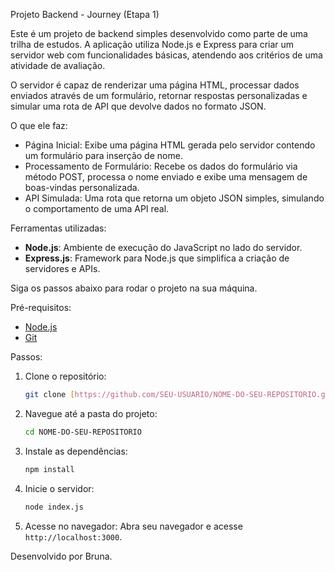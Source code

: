 Projeto Backend - Journey (Etapa 1)

Este é um projeto de backend simples desenvolvido como parte de uma trilha de estudos. A aplicação utiliza Node.js e Express para criar um servidor web com funcionalidades básicas, atendendo aos critérios de uma atividade de avaliação.

O servidor é capaz de renderizar uma página HTML, processar dados enviados através de um formulário, retornar respostas personalizadas e simular uma rota de API que devolve dados no formato JSON.

O que ele faz:

-   Página Inicial: Exibe uma página HTML gerada pelo servidor contendo um formulário para inserção de nome.
-   Processamento de Formulário: Recebe os dados do formulário via método POST, processa o nome enviado e exibe uma mensagem de boas-vindas personalizada.
-   API Simulada: Uma rota que retorna um objeto JSON simples, simulando o comportamento de uma API real.

Ferramentas utilizadas:

-   **Node.js**: Ambiente de execução do JavaScript no lado do servidor.
-   **Express.js**: Framework para Node.js que simplifica a criação de servidores e APIs.

Siga os passos abaixo para rodar o projeto na sua máquina.

Pré-requisitos:
-   [Node.js](https://nodejs.org/en/)
-   [Git](https://git-scm.com/) 

Passos:

1.  Clone o repositório:
    ```bash
    git clone [https://github.com/SEU-USUARIO/NOME-DO-SEU-REPOSITORIO.git](https://github.com/SEU-USUARIO/NOME-DO-SEU-REPOSITORIO.git)
    ```

2.  Navegue até a pasta do projeto:
    ```bash
    cd NOME-DO-SEU-REPOSITORIO
    ```

3.  Instale as dependências:
    ```bash
    npm install
    ```

4.  Inicie o servidor:
    ```bash
    node index.js
    ```

5.  Acesse no navegador:
    Abra seu navegador e acesse `http://localhost:3000`.


Desenvolvido por Bruna.
